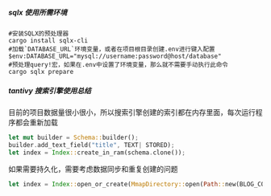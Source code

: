 ##### sqlx 使用所需环境
```shell
#安装SQLX的预处理器
cargo install sqlx-cli
#加载`DATABASE_URL`环境变量，或者在项目根目录创建.env进行键入配置
$env:DATABASE_URL="mysql://username:password@host/database"
#预处理query!宏，如果在.env中设置了环境变量，那么就不需要手动执行此命令
cargo sqlx prepare
```
##### tantivy 搜索引擎使用总结
目前的项目数据量很小很小，所以搜索引擎创建的索引都在内存里面，每次运行程序都会重新加载
```rust
let mut builder = Schema::builder();
builder.add_text_field("title", TEXT| STORED);
let index = Index::create_in_ram(schema.clone());
```
如果需要持久化，需要考虑数据同步和重复创建的问题
```rust
let index = Index::open_or_create(MmapDirectory::open(Path::new(BLOG_CONFIG.application.search_engine_dir.as_str()))?, schema.clone())?;
```